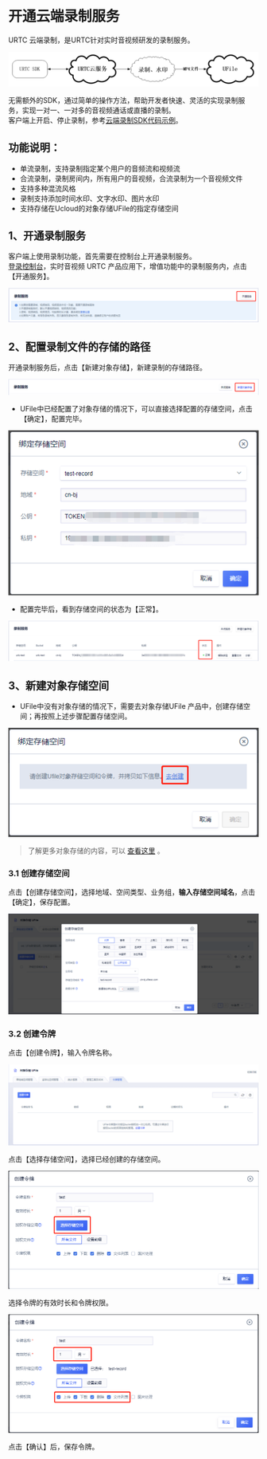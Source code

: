 # 开通云端录制服务

URTC 云端录制，是URTC针对实时音视频研发的录制服务。  

![](/images/RecordImage/cloudRecord.png)

无需额外的SDK，通过简单的操作方法，帮助开发者快速、灵活的实现录制服务，实现一对一、一对多的音视频通话或直播的录制。   
客户端上开启、停止录制，参考[云端录制SDK代码示例](urtc/cloudRecord/RecordStart)。

## 功能说明：  

  - 单流录制，支持录制指定某个用户的音频流和视频流  
  - 合流录制，录制房间内，所有用户的音视频，合流录制为一个音视频文件  
  - 支持多种混流风格 
  - 录制支持添加时间水印、文字水印、图片水印
  - 支持存储在Ucloud的对象存储UFile的指定存储空间  
  
## 1、开通录制服务
  
 客户端上使用录制功能，首先需要在控制台上开通录制服务。    
 [登录控制台](https://passport.ucloud.cn/?service=https://console.ucloud.cn/#login)，实时音视频 URTC 产品应用下，增值功能中的录制服务内，点击【开通服务】。  
  
  ![ ](/images/record/openRecord.png)
  
## 2、配置录制文件的存储的路径  
  
开通录制服务后，点击【新建对象存储】，新建录制的存储路径。        
  
![ ](/images/record/newBucket.png)
	 
 - UFile中已经配置了对象存储的情况下，可以直接选择配置的存储空间，点击【确定】，配置完毕。  

![ ](/images/record/newBucket2.png) 
	 
 - 配置完毕后，看到存储空间的状态为【正常】。
 
![ ](/images/record/creatBucket44.png)

## 3、新建对象存储空间

 - UFile中没有对象存储的情况下，需要去对象存储UFile 产品中，创建存储空间；再按照上述步骤配置存储空间。  

![ ](/images/record/creatBucket.png) 

 >了解更多对象存储的内容，可以  [查看这里](https://docs.ucloud.cn/ufile/quick/quick_start)  。  


### 3.1 创建存储空间

点击【创建存储空间】，选择地域、空间类型、业务组，**输入存储空间域名**，点击【确定】，保存配置。    

![ ](/images/record/creatBucket1.png)

### 3.2 创建令牌

点击【创建令牌】，输入令牌名称。   

![ ](/images/record/lingpai.png)

点击【选择存储空间】，选择已经创建的存储空间。    

![ ](/images/record/lingpai2.png)

选择令牌的有效时长和令牌权限。

![ ](/images/record/lingpai4.png)

点击【确认】后，保存令牌。


	 
  
  
